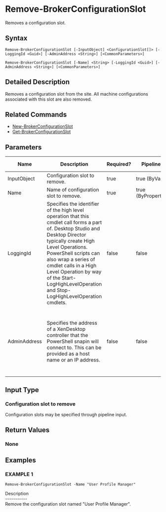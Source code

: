 ﻿# Remove-BrokerConfigurationSlot

   Removes a configuration slot.

## Syntax
```
Remove-BrokerConfigurationSlot [-InputObject] <ConfigurationSlot[]> [-LoggingId <Guid>] [-AdminAddress <String>] [<CommonParameters>]

Remove-BrokerConfigurationSlot [-Name] <String> [-LoggingId <Guid>] [-AdminAddress <String>] [<CommonParameters>]
```

## Detailed Description
   Removes a configuration slot from the site. All machine configurations associated with this slot are also removed.

## Related Commands
  * [New-BrokerConfigurationSlot](New-BrokerConfigurationSlot/)
  * [Get-BrokerConfigurationSlot](Get-BrokerConfigurationSlot/)
## Parameters

| Name   | Description | Required? | Pipeline Input | Default Value |
| --- | --- | --- | --- | --- |
| InputObject | Configuration slot to remove. | true | true (ByValue) |  |
| Name | Name of configuration slot to remove. | true | true (ByPropertyName) |  |
| LoggingId | Specifies the identifier of the high level operation that this cmdlet call forms a part of. Desktop Studio and Desktop Director typically create High Level Operations. PowerShell scripts can also wrap a series of cmdlet calls in a High Level Operation by way of the Start-LogHighLevelOperation and Stop-LogHighLevelOperation cmdlets. | false | false |  |
| AdminAddress | Specifies the address of a XenDesktop controller that the PowerShell snapin will connect to. This can be provided as a host name or an IP address. | false | false | Localhost. Once a value is provided by any cmdlet, this value will become the default. |

## Input Type
### Configuration slot to remove
   Configuration slots may be specified through pipeline input.
## Return Values
### None
   
## Examples

### EXAMPLE 1
```
Remove-BrokerConfigurationSlot -Name "User Profile Manager"
```
   Description<br>-----------<br>Remove the configuration slot named "User Profile Manager".
